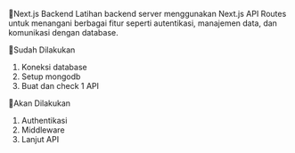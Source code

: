 📌Next.js Backend
Latihan backend server menggunakan Next.js API Routes untuk menangani berbagai fitur 
seperti autentikasi, manajemen data, dan komunikasi dengan database.

🚀Sudah Dilakukan
1. Koneksi database
2. Setup mongodb
3. Buat dan check 1 API

🚀Akan Dilakukan
1. Authentikasi
2. Middleware
3. Lanjut API
